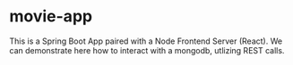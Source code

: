 # movie-app
This is a Spring Boot App paired with a Node Frontend Server (React).  We can demonstrate here how to interact with a mongodb, utlizing REST calls.
